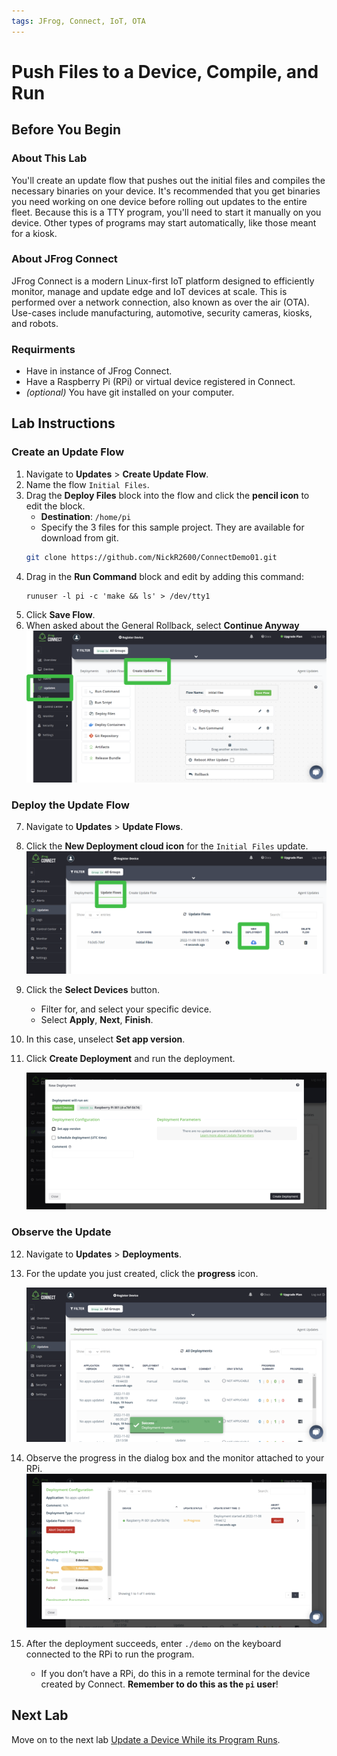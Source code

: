 ```yaml
---
tags: JFrog, Connect, IoT, OTA
---
```

# Push Files to a Device, Compile, and Run #

## Before You Begin ##

### About This Lab ###
You'll create an update flow that pushes out the initial files and compiles the necessary binaries on your device. It's recommended that you get binaries you need working on one device before rolling out updates to the entire fleet. Because this is a TTY program, you'll need to start it manually on you device. Other types of programs may start automatically, like those meant for a kiosk.

### About JFrog Connect ###
JFrog Connect is a modern Linux-first IoT platform designed to efficiently monitor, manage and update edge and IoT devices at scale. This is performed over a network connection, also known as over the air (OTA).
Use-cases include manufacturing, automotive, security cameras, kiosks, and robots.

### Requirments ###
- Have in instance of JFrog Connect.
- Have a Raspberry Pi (RPi) or virtual device registered in Connect.
- *(optional)* You have git installed on your computer.

## Lab Instructions ##
### Create an Update Flow ###
1. Navigate to **Updates** > **Create Update Flow**.
2. Name the flow `Initial Files`.
3. Drag the **Deploy Files** block into the flow and click the **pencil icon** to edit the block.
	- **Destination**: `/home/pi`
	- Specify the 3 files for this sample project. They are available for download from git.
    ````bash
    git clone https://github.com/NickR2600/ConnectDemo01.git
    ````
4. Drag in the **Run Command** block and edit by adding this command:
    ````
    runuser -l pi -c 'make && ls' > /dev/tty1
    ````
5. Click **Save Flow**.
6. When asked about the General Rollback, select **Continue Anyway**
    ![](img/UpdateFlow1.png)

### Deploy the Update Flow ###
7. Navigate to **Updates** > **Update Flows**. 
8. Click the **New Deployment cloud icon** for the `Initial Files` update.
    ![](img/Deploy1.png)
9. Click the **Select Devices** button.
	- Filter for, and select your specific device.
	- Select **Apply**, **Next**, **Finish**.
10. In this case, unselect **Set app version**.
11. Click **Create Deployment** and run the deployment.

    ![](img/Deploy2.png)

### Observe the Update ###
12. Navigate to **Updates** > **Deployments**. 
13. For the update you just created, click the **progress** icon.

    ![](img/Update1.png)
14. Observe the progress in the dialog box and the monitor attached to your RPi.
    ![](img/Update2.png)
15. After the deployment succeeds, enter `./demo` on the keyboard connected to the RPi to run the program.
	- If you don’t have a RPi, do this in a 	remote terminal for the device created by Connect. **Remember to do this as the `pi` user**!

## Next Lab ##
Move on to the next lab [Update a Device While its Program Runs](/Update-device.md).